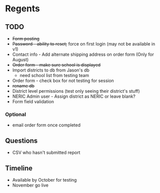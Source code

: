 # Regents

## TODO
* ~~Form posting~~
* ~~Password - ability to reset;~~ force on first login (may not be available in v1)
* Contact info - Add alternate shipping address on order form (Only for August)
* ~~Order form - make sure school is displayed~~
* Import districts to db from Jason's db
	* need school list from testing team
* Order form - check box for not testing for session
* ~~rename db~~
* District level permissions (test only seeing their district's stuff)
* NERIC Admin user - Assign district as NERIC or leave blank?
* Form field validation

### Optional
* email order form once completed

## Questions
* CSV who hasn't submitted report

## Timeline
* Available by October for testing
* November go live